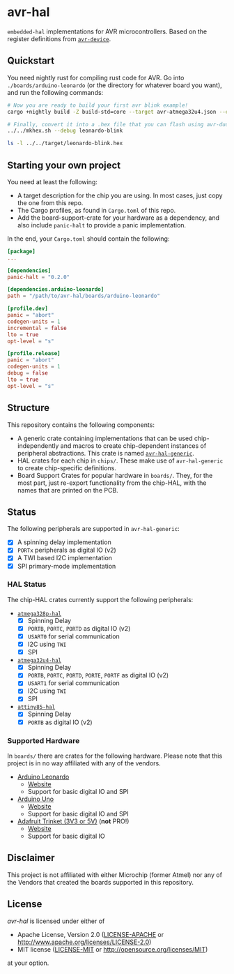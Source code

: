 avr-hal
=======
`embedded-hal` implementations for AVR microcontrollers.  Based on the register definitions from [`avr-device`](https://github.com/Rahix/avr-device).

## Quickstart
You need nightly rust for compiling rust code for AVR.  Go into `./boards/arduino-leonardo` (or the directory for whatever board you want), and run the following commands:
```bash
# Now you are ready to build your first avr blink example!
cargo +nightly build -Z build-std=core --target avr-atmega32u4.json --example leonardo-blink

# Finally, convert it into a .hex file that you can flash using avr-dude
../../mkhex.sh --debug leonardo-blink

ls -l ../../target/leonardo-blink.hex
```

## Starting your own project
You need at least the following:
* A target description for the chip you are using.  In most cases, just copy the one from this repo.
* The Cargo profiles, as found in `Cargo.toml` of this repo.
* Add the board-support-crate for your hardware as a dependency, and also include `panic-halt` to provide a panic implementation.

In the end, your `Cargo.toml` should contain the following:
```toml
[package]
...

[dependencies]
panic-halt = "0.2.0"

[dependencies.arduino-leonardo]
path = "/path/to/avr-hal/boards/arduino-leonardo"

[profile.dev]
panic = "abort"
codegen-units = 1
incremental = false
lto = true
opt-level = "s"

[profile.release]
panic = "abort"
codegen-units = 1
debug = false
lto = true
opt-level = "s"
```

## Structure
This repository contains the following components:
* A generic crate containing implementations that can be used chip-independently and macros to create chip-dependent instances of peripheral abstractions.  This crate is named [`avr-hal-generic`](./avr-hal-generic).
* HAL crates for each chip in `chips/`.  These make use of `avr-hal-generic` to create chip-specific definitions.
* Board Support Crates for popular hardware in `boards/`.  They, for the most part, just re-export functionality from the chip-HAL, with the names that are printed on the PCB.

## Status
The following peripherals are supported in `avr-hal-generic`:
- [x] A spinning delay implementation
- [x] `PORTx` peripherals as digital IO (v2)
- [x] A TWI based I2C implementation
- [X] SPI primary-mode implementation

### HAL Status
The chip-HAL crates currently support the following peripherals:
* [`atmega328p-hal`](./chips/atmega328p-hal)
  - [x] Spinning Delay
  - [x] `PORTB`, `PORTC`, `PORTD` as digital IO (v2)
  - [x] `USART0` for serial communication
  - [x] I2C using `TWI`
  - [x] SPI
* [`atmega32u4-hal`](./chips/atmega32u4-hal)
  - [x] Spinning Delay
  - [x] `PORTB`, `PORTC`, `PORTD`, `PORTE`, `PORTF` as digital IO (v2)
  - [x] `USART1` for serial communication
  - [x] I2C using `TWI`
  - [x] SPI
* [`attiny85-hal`](./chips/attiny85-hal)
  - [x] Spinning Delay
  - [x] `PORTB` as digital IO (v2)

### Supported Hardware
In `boards/` there are crates for the following hardware.  Please note that this project is in no way affiliated with any of the vendors.

* [Arduino Leonardo](./boards/arduino-leonardo)
  - [Website](https://www.arduino.cc/en/Main/Arduino_BoardLeonardo)
  - Support for basic digital IO and SPI
* [Arduino Uno](./boards/arduino-uno)
  - [Website](https://store.arduino.cc/usa/arduino-uno-rev3)
  - Support for basic digital IO and SPI
* [Adafruit Trinket (3V3 or 5V)](./boards/trinket) (**not** PRO!)
  - [Website](https://learn.adafruit.com/introducing-trinket)
  - Support for basic digital IO

## Disclaimer
This project is not affiliated with either Microchip (former Atmel) nor any of the Vendors that created the boards supported in this repository.

## License
*avr-hal* is licensed under either of

 * Apache License, Version 2.0 ([LICENSE-APACHE](LICENSE-APACHE) or http://www.apache.org/licenses/LICENSE-2.0)
 * MIT license ([LICENSE-MIT](LICENSE-MIT) or http://opensource.org/licenses/MIT)

at your option.

